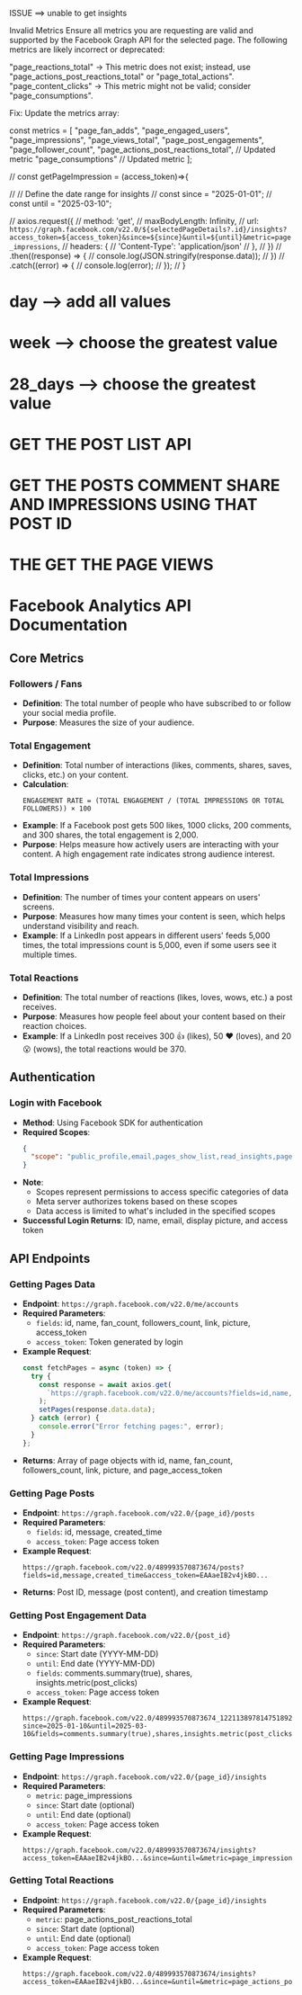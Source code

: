 ISSUE ==> unable to get insights

Invalid Metrics
Ensure all metrics you are requesting are valid and supported by the Facebook Graph API for the selected page. The following metrics are likely incorrect or deprecated:

"page_reactions_total" → This metric does not exist; instead, use "page_actions_post_reactions_total" or "page_total_actions".
"page_content_clicks" → This metric might not be valid; consider "page_consumptions".

Fix: Update the metrics array:

const metrics = [
"page_fan_adds",
"page_engaged_users",
"page_impressions",
"page_views_total",
"page_post_engagements",
"page_follower_count",
"page_actions_post_reactions_total", // Updated metric
"page_consumptions" // Updated metric
];

// const getPageImpression = (access_token)=>{

// // Define the date range for insights
// const since = "2025-01-01";
// const until = "2025-03-10";

// axios.request({
// method: 'get',
// maxBodyLength: Infinity,
// url: `https://graph.facebook.com/v22.0/${selectedPageDetails?.id}/insights?access_token=${access_token}&since=${since}&until=${until}&metric=page_impressions`,
// headers: {
// 'Content-Type': 'application/json'
// },
// })
// .then((response) => {
// console.log(JSON.stringify(response.data));
// })
// .catch((error) => {
// console.log(error);
// });
// }

<!-- * WHILE USING SINCE & UNTIL -->

# day --> add all values

# week --> choose the greatest value

# 28_days --> choose the greatest value

<!-- * IF SINCE AND UNTIL HAVE NOT USED  -->

 <!-- *TASK TODO -->

# GET THE POST LIST API

# GET THE POSTS COMMENT SHARE AND IMPRESSIONS USING THAT POST ID

# THE GET THE PAGE VIEWS

<!-- !  Total Followers / Fans -->

# Facebook Analytics API Documentation

## Core Metrics

### Followers / Fans
- **Definition**: The total number of people who have subscribed to or follow your social media profile.
- **Purpose**: Measures the size of your audience.

### Total Engagement
- **Definition**: Total number of interactions (likes, comments, shares, saves, clicks, etc.) on your content.
- **Calculation**:
  ```
  ENGAGEMENT RATE = (TOTAL ENGAGEMENT / (TOTAL IMPRESSIONS OR TOTAL FOLLOWERS)) × 100
  ```
- **Example**: If a Facebook post gets 500 likes, 1000 clicks, 200 comments, and 300 shares, the total engagement is 2,000.
- **Purpose**: Helps measure how actively users are interacting with your content. A high engagement rate indicates strong audience interest.

### Total Impressions
- **Definition**: The number of times your content appears on users' screens.
- **Purpose**: Measures how many times your content is seen, which helps understand visibility and reach.
- **Example**: If a LinkedIn post appears in different users' feeds 5,000 times, the total impressions count is 5,000, even if some users see it multiple times.

### Total Reactions
- **Definition**: The total number of reactions (likes, loves, wows, etc.) a post receives.
- **Purpose**: Measures how people feel about your content based on their reaction choices.
- **Example**: If a LinkedIn post receives 300 👍 (likes), 50 ❤️ (loves), and 20 😮 (wows), the total reactions would be 370.

## Authentication

### Login with Facebook
- **Method**: Using Facebook SDK for authentication
- **Required Scopes**:
  ```json
  {
    "scope": "public_profile,email,pages_show_list,read_insights,pages_read_user_content,pages_read_engagement,page_events,business_management,pages_manage_metadata,ads_read,pages_manage_engagement,pages_manage_metadata,pages_manage_posts,pages_read_engagement,pages_show_list,publish_video"
  }
  ```
- **Note**: 
  - Scopes represent permissions to access specific categories of data
  - Meta server authorizes tokens based on these scopes
  - Data access is limited to what's included in the specified scopes
- **Successful Login Returns**: ID, name, email, display picture, and access token

## API Endpoints

### Getting Pages Data
- **Endpoint**: `https://graph.facebook.com/v22.0/me/accounts`
- **Required Parameters**: 
  - `fields`: id, name, fan_count, followers_count, link, picture, access_token
  - `access_token`: Token generated by login
- **Example Request**:
  ```javascript
  const fetchPages = async (token) => {
    try {
      const response = await axios.get(
        `https://graph.facebook.com/v22.0/me/accounts?fields=id,name,fan_count,followers_count,link,picture,access_token&access_token=${token}`
      );
      setPages(response.data.data);
    } catch (error) {
      console.error("Error fetching pages:", error);
    }
  };
  ```
- **Returns**: Array of page objects with id, name, fan_count, followers_count, link, picture, and page_access_token

### Getting Page Posts
- **Endpoint**: `https://graph.facebook.com/v22.0/{page_id}/posts`
- **Required Parameters**:
  - `fields`: id, message, created_time
  - `access_token`: Page access token
- **Example Request**:
  ```
  https://graph.facebook.com/v22.0/489993570873674/posts?fields=id,message,created_time&access_token=EAAaeIB2v4jkBO...
  ```
- **Returns**: Post ID, message (post content), and creation timestamp

### Getting Post Engagement Data
- **Endpoint**: `https://graph.facebook.com/v22.0/{post_id}`
- **Required Parameters**:
  - `since`: Start date (YYYY-MM-DD)
  - `until`: End date (YYYY-MM-DD)
  - `fields`: comments.summary(true), shares, insights.metric(post_clicks)
  - `access_token`: Page access token
- **Example Request**:
  ```
  https://graph.facebook.com/v22.0/489993570873674_122113897814751892?since=2025-01-10&until=2025-03-10&fields=comments.summary(true),shares,insights.metric(post_clicks)&access_token=EAAaeIB2v4jkBO...
  ```

### Getting Page Impressions
- **Endpoint**: `https://graph.facebook.com/v22.0/{page_id}/insights`
- **Required Parameters**:
  - `metric`: page_impressions
  - `since`: Start date (optional)
  - `until`: End date (optional)
  - `access_token`: Page access token
- **Example Request**:
  ```
  https://graph.facebook.com/v22.0/489993570873674/insights?access_token=EAAaeIB2v4jkBO...&since=&until=&metric=page_impressions
  ```

### Getting Total Reactions
- **Endpoint**: `https://graph.facebook.com/v22.0/{page_id}/insights`
- **Required Parameters**:
  - `metric`: page_actions_post_reactions_total
  - `since`: Start date (optional)
  - `until`: End date (optional)
  - `access_token`: Page access token
- **Example Request**:
  ```
  https://graph.facebook.com/v22.0/489993570873674/insights?access_token=EAAaeIB2v4jkBO...&since=&until=&metric=page_actions_post_reactions_total
  ```
